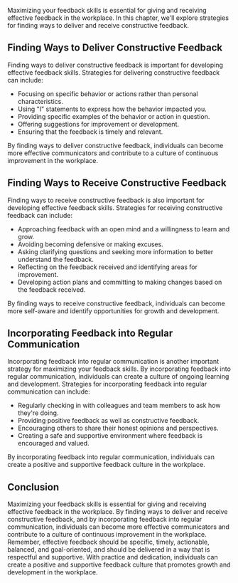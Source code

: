 
Maximizing your feedback skills is essential for giving and receiving effective feedback in the workplace. In this chapter, we'll explore strategies for finding ways to deliver and receive constructive feedback.

Finding Ways to Deliver Constructive Feedback
---------------------------------------------

Finding ways to deliver constructive feedback is important for developing effective feedback skills. Strategies for delivering constructive feedback can include:

* Focusing on specific behavior or actions rather than personal characteristics.
* Using "I" statements to express how the behavior impacted you.
* Providing specific examples of the behavior or action in question.
* Offering suggestions for improvement or development.
* Ensuring that the feedback is timely and relevant.

By finding ways to deliver constructive feedback, individuals can become more effective communicators and contribute to a culture of continuous improvement in the workplace.

Finding Ways to Receive Constructive Feedback
---------------------------------------------

Finding ways to receive constructive feedback is also important for developing effective feedback skills. Strategies for receiving constructive feedback can include:

* Approaching feedback with an open mind and a willingness to learn and grow.
* Avoiding becoming defensive or making excuses.
* Asking clarifying questions and seeking more information to better understand the feedback.
* Reflecting on the feedback received and identifying areas for improvement.
* Developing action plans and committing to making changes based on the feedback received.

By finding ways to receive constructive feedback, individuals can become more self-aware and identify opportunities for growth and development.

Incorporating Feedback into Regular Communication
-------------------------------------------------

Incorporating feedback into regular communication is another important strategy for maximizing your feedback skills. By incorporating feedback into regular communication, individuals can create a culture of ongoing learning and development. Strategies for incorporating feedback into regular communication can include:

* Regularly checking in with colleagues and team members to ask how they're doing.
* Providing positive feedback as well as constructive feedback.
* Encouraging others to share their honest opinions and perspectives.
* Creating a safe and supportive environment where feedback is encouraged and valued.

By incorporating feedback into regular communication, individuals can create a positive and supportive feedback culture in the workplace.

Conclusion
----------

Maximizing your feedback skills is essential for giving and receiving effective feedback in the workplace. By finding ways to deliver and receive constructive feedback, and by incorporating feedback into regular communication, individuals can become more effective communicators and contribute to a culture of continuous improvement in the workplace. Remember, effective feedback should be specific, timely, actionable, balanced, and goal-oriented, and should be delivered in a way that is respectful and supportive. With practice and dedication, individuals can create a positive and supportive feedback culture that promotes growth and development in the workplace.
